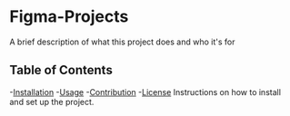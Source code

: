 # Figma-Projects
A brief description of what this project does and who it's for
## Table of Contents
-[Installation](#installation)
-[Usage](#usage)
-[Contribution](#contribution)
-[License](#license)
Instructions on how to install and set up the project.
